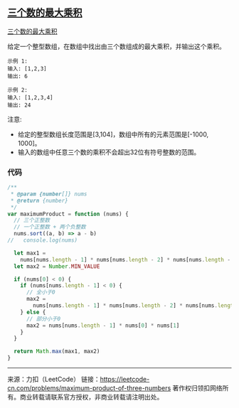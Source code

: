 ## [三个数的最大乘积](https://leetcode-cn.com/problems/maximum-product-of-three-numbers/)

[三个数的最大乘积](https://leetcode-cn.com/problems/maximum-product-of-three-numbers/)



给定一个整型数组，在数组中找出由三个数组成的最大乘积，并输出这个乘积。

```
示例 1:
输入: [1,2,3]
输出: 6

示例 2:
输入: [1,2,3,4]
输出: 24
```

注意:

* 给定的整型数组长度范围是[3,104]，数组中所有的元素范围是[-1000, 1000]。
* 输入的数组中任意三个数的乘积不会超出32位有符号整数的范围。



### 代码

```js
/**
 * @param {number[]} nums
 * @return {number}
 */
var maximumProduct = function (nums) {
  // 三个正整数
  // 一个正整数 + 两个负整数
  nums.sort((a, b) => a - b)
//   console.log(nums)

  let max1 =
    nums[nums.length - 1] * nums[nums.length - 2] * nums[nums.length - 3]
  let max2 = Number.MIN_VALUE

  if (nums[0] < 0) {
    if (nums[nums.length - 1] < 0) {
      // 全小于0
      max2 =
        nums[nums.length - 1] * nums[nums.length - 2] * nums[nums.length - 3]
    } else {
      // 部分小于0
      max2 = nums[nums.length - 1] * nums[0] * nums[1]
    }
  }

  return Math.max(max1, max2)
}
```







---

来源：力扣（LeetCode）
链接：https://leetcode-cn.com/problems/maximum-product-of-three-numbers
著作权归领扣网络所有。商业转载请联系官方授权，非商业转载请注明出处。